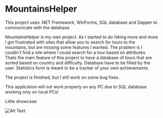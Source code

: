 # MountainsHelper

This project uses .NET Framework, WinForms, SQL database and Dapper to communicate with the database.

MountainsHelper is my own project. As I started to do hiking more and more I got frustrated with sites that allow you to search for tours to the mountains, but are missing some features I wanted. The problem is I couldn't find a site where I could search for a tour based on 
attributes. Thats the main feature of this project to have a database of tours that are sorted based on country and difficulty. Database have to be filled by the user. Statistics form is meant to be a tracker of your own achievements.

The project is finished, but I still work on some bug fixes.

This application will not work properly on any PC due to SQL database working only on local PCs!

Little showcase:

![Alt Text](https://media.giphy.com/media/SzAVmhL4Rb4twNHtfu/giphy.gif)

